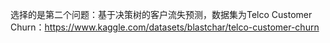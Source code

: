 选择的是第二个问题：基于决策树的客户流失预测，数据集为Telco Customer Churn：https://www.kaggle.com/datasets/blastchar/telco-customer-churn
